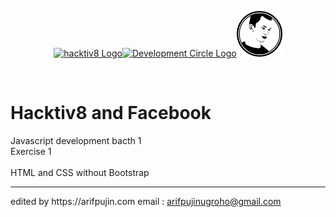 <p align="center"><a href="https://hacktiv8.com/" target="_blank"><img width="100" src="https://hacktiv8.com/img/logo-hacktiv8_bordered.png__vzu2vhp2VRX%2Bewg7J0bPlaAf7ee5fc69819b5ef3849344c119f5e18" alt="hacktiv8 Logo"></a><a href="https://developers.facebook.com/developercircles" target="_blank"><img width="100" src="https://secure.meetupstatic.com/photos/event/2/4/0/6/600_473229222.jpeg" alt="Development Circle Logo"></a><a href="https://arifpujin.com" target="_blank"><img width="73" src="https://github.com/arifpujin/Exersice1/blob/master/fotoarif.png" alt="Vektor Arif"></a></p>
<br>
<h1><strong>Hacktiv8 and Facebook</strong></h1>
Javascript development bacth 1
<br>
Exercise 1
<br><br>
HTML and CSS without Bootstrap
<hr>
edited by https://arifpujin.com
email : <a href="mailto:arifpujinugroho@gmail.com" target="_blank">arifpujinugroho@gmail.com</a>
